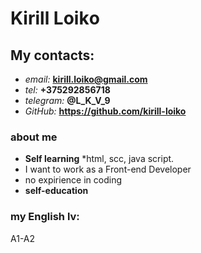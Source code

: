 # Kirill Loikо #

## My contacts: ##
  * *email:* **kirill.loiko@gmail.com**
  * *tel:* **+375292856718**
  * *telegram:* **@L_K_V_9**
  * *GitHub:* **https://github.com/kirill-loiko**

### about me ###
* **Self learning** *html, scc, java script.
* I want to work as a Front-end Developer
* no expirience in coding
* **self-education**

### my English lv: ###
A1-A2